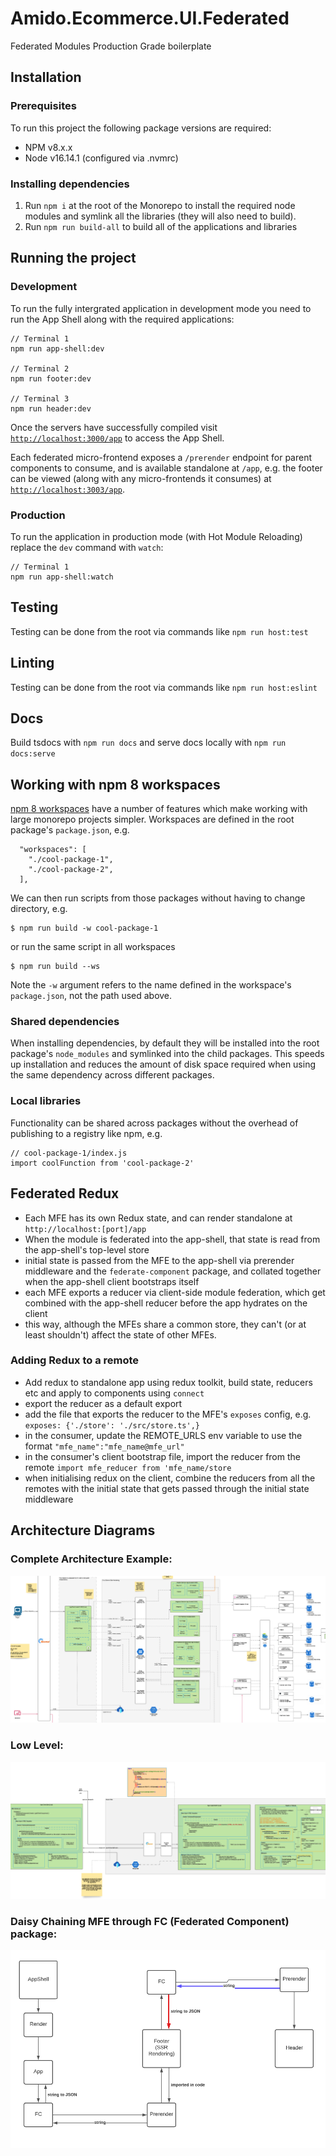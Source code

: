 # Amido.Ecommerce.UI.Federated

Federated Modules Production Grade boilerplate

## Installation

### Prerequisites

To run this project the following package versions are required:

- NPM v8.x.x
- Node v16.14.1 (configured via .nvmrc)

### Installing dependencies

1. Run `npm i` at the root of the Monorepo to install the required node modules and symlink all the libraries (they will also need to build).
2. Run `npm run build-all` to build all of the applications and libraries

## Running the project

### Development

To run the fully intergrated application in development mode you need to run the App Shell along with the required
applications:

```
// Terminal 1
npm run app-shell:dev

// Terminal 2
npm run footer:dev

// Terminal 3
npm run header:dev
```

Once the servers have successfully compiled visit [`http://localhost:3000/app`](http://localhost:3000/app) to access the
App Shell.

Each federated micro-frontend exposes a `/prerender` endpoint for parent components to consume, and is available
standalone at `/app`, e.g. the footer can be viewed (along with any micro-frontends it consumes) at
[`http://localhost:3003/app`](http://localhost:3003/app).

### Production

To run the application in production mode (with Hot Module Reloading) replace the `dev` command with `watch`:

```
// Terminal 1
npm run app-shell:watch
```

## Testing

Testing can be done from the root via commands like `npm run host:test`

## Linting

Testing can be done from the root via commands like `npm run host:eslint`

## Docs

Build tsdocs with `npm run docs` and serve docs locally with `npm run docs:serve`

## Working with npm 8 workspaces

[npm 8 workspaces](https://docs.npmjs.com/cli/v8/using-npm/workspaces) have a number of features which make working with
large monorepo projects simpler. Workspaces are defined in the root package's `package.json`, e.g.

```
  "workspaces": [
    "./cool-package-1",
    "./cool-package-2",
  ],
```

We can then run scripts from those packages without having to change directory, e.g.

```
$ npm run build -w cool-package-1
```

or run the same script in all workspaces

```
$ npm run build --ws
```

Note the `-w` argument refers to the name defined in the workspace's `package.json`, not the path used above.

### Shared dependencies

When installing dependencies, by default they will be installed into the root package's `node_modules` and symlinked
into the child packages. This speeds up installation and reduces the amount of disk space required when using the same
dependency across different packages.

### Local libraries

Functionality can be shared across packages without the overhead of publishing to a registry like npm, e.g.

```
// cool-package-1/index.js
import coolFunction from 'cool-package-2'
```

## Federated Redux

- Each MFE has its own Redux state, and can render standalone at `http://localhost:[port]/app`
- When the module is federated into the app-shell, that state is read from the app-shell's top-level store
- initial state is passed from the MFE to the app-shell via prerender middleware and the `federate-component` package,
  and collated together when the app-shell client bootstraps itself
- each MFE exports a reducer via client-side module federation, which get combined with the app-shell reducer before the
  app hydrates on the client
- this way, although the MFEs share a common store, they can't (or at least shouldn't) affect the state of other MFEs.

### Adding Redux to a remote

- Add redux to standalone app using redux toolkit, build state, reducers etc and apply to components using `connect`
- export the reducer as a default export
- add the file that exports the reducer to the MFE's `exposes` config, e.g. `exposes: {'./store': './src/store.ts',}`
- in the consumer, update the REMOTE_URLS env variable to use the format `"mfe_name":"mfe_name@mfe_url"`
- in the consumer's client bootstrap file, import the reducer from the remote `import mfe_reducer from 'mfe_name/store`
- when initialising redux on the client, combine the reducers from all the remotes with the initial state that gets
  passed through the initial state middleware

## Architecture Diagrams

### Complete Architecture Example:
![Complete Architecture Example](/readme/images/Screenshot%202022-04-21%20at%2009.24.02.png)

### Low Level:
![Low Level](/readme/images/Screenshot%202022-04-21%20at%2009.26.05.png)

### Daisy Chaining MFE through FC (Federated Component) package:
![Daisy Chaining MFE through FC (Federated Component) package](/readme/images/Screenshot%202022-04-21%20at%2009.26.31.png)
